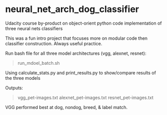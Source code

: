 # neural_net_arch_dog_classifier
Udacity course by-product on object-orient python code implementation of three neural nets classifiers

This was a fun intro project that focuses more on modular code then classifier construction. Always useful practice.

Run bash file for all three model architectures (vgg, alexnet, resnet):
> run_mdoel_batch.sh

Using calculate_stats.py and print_results.py to show/compare results of the three models

Outputs: 
> vgg_pet-images.txt
> alexnet_pet-images.txt
> resnet_pet-images.txt

VGG performed best at dog, nondog, breed, & label match. 
